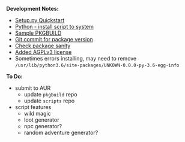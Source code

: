**Development Notes:**

- [Setup.py Quickstart](https://the-hitchhikers-guide-to-packaging.readthedocs.io/en/latest/quickstart.html)
- [Python - install script to system](https://stackoverflow.com/questions/874521/python-install-script-to-system)
- [Sample PKGBUILD](https://aur.archlinux.org/cgit/aur.git/tree/PKGBUILD?h=tovid)
- [Git commit for package version](https://stackoverflow.com/questions/4916492/git-describe-fails-with-fatal-no-names-found-cannot-describe-anything)
- [Check package sanity](https://wiki.archlinux.org/index.php/creating_packages#Checking_package_sanity)
- [Added AGPLv3 license](https://choosealicense.com/licenses/agpl-3.0/#)
- Sometimes errors installing, may need to remove ```/usr/lib/python3.6/site-packages/UNKOWN-0.0.0-py-3.6-egg-info```

**To Do:**

- submit to AUR
  - update ```pkgbuild``` repo
  - update ```scripts``` repo
- script features
  - wild magic
  - loot generator
  - npc generator?
  - random adventure generator?
